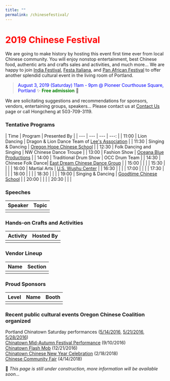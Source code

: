 ```yaml
---
title: ""
permalink: /chinesefestival/
---
```


# <span style="color:red">**2019 Chinese Festival**</span>

We are going to make history by hosting this event first time ever from local Chinese community. You will enjoy nonstop entertainment, best Chinese food, authentic arts and crafts sales and activities, and much more... We are happy to join [India Festival](http://www.icaportland.org/), [Festa Italiana](https://www.festa-italiana.org/), and [Pan African Festival](http://www.panafricanfestivalor.org/) to offer another splendid cultural event in the living room of Portland.

> <span style="color:blue">August 3, 2019 (Saturday) 11am - 9pm @ Pioneer Courthouse Square, Portland</span>   :sparkles: <span style="color:green"> **Free admission**</span> :tada:

We are solicitating suggestions and recommendations for sponsors, vendors, entertaining groups, speakers... Please contact us at [Contact Us](http://pdxchinese.org/contact/) page or call Hongcheng at 503-709-3119.

### Tentative Programs

| Time | Program | Presented By |
| --- | --- | --- | ---: |
| 11:00 | Lion Dancing | Dragon & Lion Dance Team of [Lee's Association](http://www.leeondong.org/) |
| 11:30 | Singing & Dancing | [Oregon Hope Chinese School](http://www.oregon-hope.org) |
| 12:30 | Folk Dancing and Singing | NW Chinese Dance Troupe |
| 13:00 | Fashion Show | [Oceana Blue Productions](http://oceanablueusa.com/) |
| 14:00 | Traditional Drum Show | OCC Drum Team |
| 14:30 | Chinese Folk Dance| [East Dream Chinese Dance Group](http://www.eastdreamdance.org/index.html) |
| 15:00 | | |
| 15:30 | | |
| 16:00 | Martial Arts | [U.S. Wushu Center](https://uswushu.com/) |
| 16:30 | | |
| 17:00 | | |
| 17:30 | | |
| 18:00 | | |
| 18:30 | | |
| 19:00 | Singing & Dancing | [Goodtime Chinese School](http://www.goodtimechineseschool.org/) |
| 20:00 | | |
| 20:30 | | |

### Speeches

| Speaker | Topic |
| --- | --- |
| | |

### Hands-on Crafts and Activities

| Activity | Hosted By |
| --- | --- |
| | |

### Vendor Lineup

| Name | Section |
| --- | --- |
| | |

### Proud Sponsors

| Level | Name | Booth |
| --- | --- | --- |
| | | |

### Recent public cultural events Oregon Chinese Coalition organized

Portland Chinatown Saturday performances ([5/14/2016](http://pdxchinese.org/chinatown/2016-05-14-saturday-performance/), [5/21/2016](http://pdxchinese.org/chinatown/2016-05-21-saturday-performance/), [5/28/2016](http://pdxchinese.org/chinatown/2016-05-28-saturday-performance/))  
[Chinatown Mid-Autumn Festival Performance](http://pdxchinese.org/chinatown/2016-09-10-saturday-performance/) (9/10/2016)  
[Chinatown Flash Mob](http://pdxchinese.org/chinatown/2016-12-21-flash-mob/) (12/21/2016)  
[Chinatown Chinese New Year Celebration](http://pdxchinese.org/new-year-summary-2018/) (2/18/2018)  
[Chinese Community Fair](http://pdxchinese.org/2018-community-fair-summary/) (4/14/2018)  

:hammer: *This page is still under construction, more information will be available soon...*
